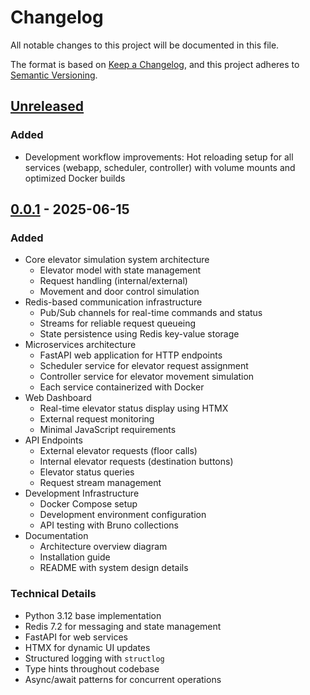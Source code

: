 # Changelog

All notable changes to this project will be documented in this file.

The format is based on [Keep a Changelog](https://keepachangelog.com/en/1.1.0/),
and this project adheres to [Semantic Versioning](https://semver.org/spec/v2.0.0.html).

## [Unreleased]

### Added

- Development workflow improvements: Hot reloading setup for all services (webapp, scheduler, controller) with volume mounts and optimized Docker builds

## [0.0.1] - 2025-06-15

### Added

- Core elevator simulation system architecture
  - Elevator model with state management
  - Request handling (internal/external)
  - Movement and door control simulation
- Redis-based communication infrastructure
  - Pub/Sub channels for real-time commands and status
  - Streams for reliable request queueing
  - State persistence using Redis key-value storage
- Microservices architecture
  - FastAPI web application for HTTP endpoints
  - Scheduler service for elevator request assignment
  - Controller service for elevator movement simulation
  - Each service containerized with Docker
- Web Dashboard
  - Real-time elevator status display using HTMX
  - External request monitoring
  - Minimal JavaScript requirements
- API Endpoints
  - External elevator requests (floor calls)
  - Internal elevator requests (destination buttons)
  - Elevator status queries
  - Request stream management
- Development Infrastructure
  - Docker Compose setup
  - Development environment configuration
  - API testing with Bruno collections
- Documentation
  - Architecture overview diagram
  - Installation guide
  - README with system design details

### Technical Details

- Python 3.12 base implementation
- Redis 7.2 for messaging and state management
- FastAPI for web services
- HTMX for dynamic UI updates
- Structured logging with `structlog`
- Type hints throughout codebase
- Async/await patterns for concurrent operations

[Unreleased]: https://github.com/hoangquochung1110/redis-pubsub-101/compare/v0.0.1...HEAD
[0.0.1]: https://github.com/hoangquochung1110/redis-pubsub-101/releases/tag/v0.0.1
